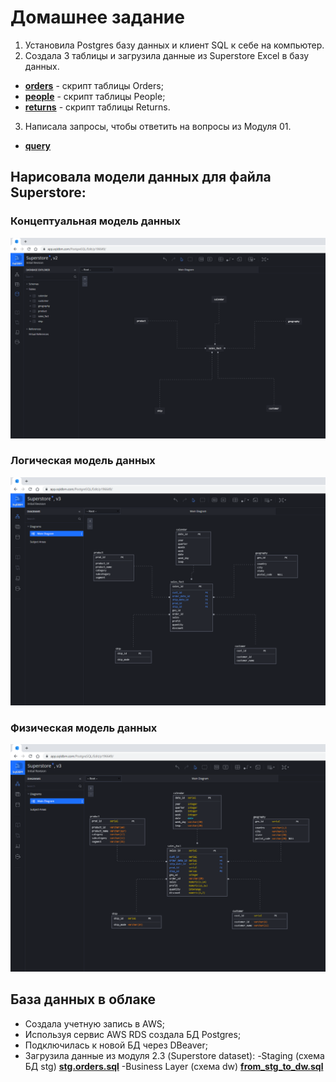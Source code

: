 # Домашнее задание
1. Установила Postgres базу данных и клиент SQL к себе на компьютер.
2. Создала 3 таблицы и загрузила данные из Superstore Excel в базу данных.
- __[orders](https://github.com/ELenaUtrushkina/DE-101/blob/main/Module2/Orders.sql)__ - скрипт таблицы Orders;
- __[people](https://github.com/ELenaUtrushkina/DE-101/blob/main/Module2/People.sql)__ - скрипт таблицы People;
- __[returns](https://github.com/ELenaUtrushkina/DE-101/blob/main/Module2/Returns.sql)__ - скрипт таблицы Returns.
3. Написала запросы, чтобы ответить на вопросы из Модуля 01.
- __[query](https://github.com/ELenaUtrushkina/DE-101/blob/main/Module2/%D0%B7%D0%B0%D0%BF%D1%80%D0%BE%D1%81%D1%8B%20%D0%BA%20%D0%BC%D0%BE%D0%B4%D1%83%D0%BB%D1%8E1.sql)__

## Нарисовала модели данных для файла Superstore:
### Концептуальная модель данных
![Concept](https://github.com/ELenaUtrushkina/DE-101/blob/main/Module2/Conceptual%20Data%20Model.png)
### Логическая модель данных
![Logic](https://github.com/ELenaUtrushkina/DE-101/blob/main/Module2/Logical%20Data%20Model.png)
### Физическая модель данных
![Physic](https://github.com/ELenaUtrushkina/DE-101/blob/main/Module2/Physical%20Data%20Model.png)
## База данных в облаке
+ Создала учетную запись в AWS;
+ Используя сервис AWS RDS создала БД Postgres;
+ Подключилась к новой БД через DBeaver;
+ Загрузила данные из модуля 2.3 (Superstore dataset):
-Staging (схема БД stg) __[stg.orders.sql]()__
-Business Layer (схема dw) __[from_stg_to_dw.sql]()__
